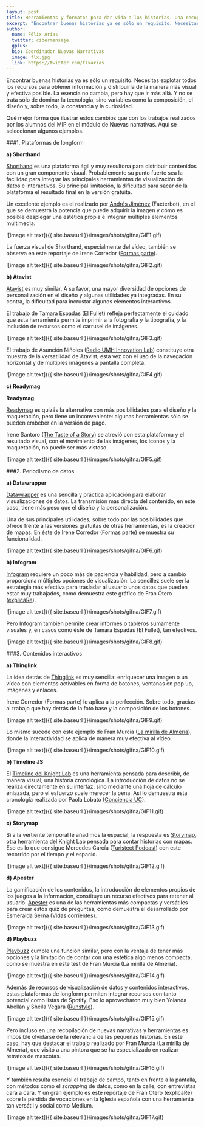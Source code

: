 ```yaml
---
layout: post
title: Herramientas y formatos para dar vida a las historias. Una recopilación de trabajos del módulo de Nuevas Narrativas
excerpt: "Encontrar buenas historias ya es sólo un requisito. Necesitas explotar todos los recursos para obtener información y distribuirla de la manera más visual y efectiva posible. La esencia no cambia, pero hay que ir más allá. Y no se trata sólo de dominar la tecnología, sino variables como la composición, el diseño y, sobre todo, la constancia y la curiosidad."
author:
  name: Félix Arias
  twitter: cibermensaje
  gplus:  
  bio: Coordinador Nuevas Narrativas
  image: flx.jpg
  link: https://twitter.com/flxarias
---
```

Encontrar buenas historias ya es sólo un requisito. Necesitas explotar todos los recursos para obtener información y distribuirla de la manera más visual y efectiva posible. La esencia no cambia, pero hay que ir más allá. Y no se trata sólo de dominar la tecnología, sino variables como la composición, el diseño y, sobre todo, la constancia y la curiosidad.

Qué mejor forma que ilustrar estos cambios que con los trabajos realizados por los alumnos del MIP en el módulo de Nuevas narrativas. Aquí se seleccionan algunos ejemplos.

###1. Plataformas de longform

**a) Shorthand**

[Shorthand](https://shorthand.com/) es una plataforma ágil y muy resultona para distribuir contenidos con un gran componente visual. Probablemente su punto fuerte sea la facilidad para integrar las principales herramientas de visualización de datos e interactivos. Su principal limitación, la dificultad para sacar de la plataforma el resultado final en la versión gratuita.

Un excelente ejemplo es el realizado por [Andrés Jiménez](http://preview.shorthand.com/zW1yDEh3IP) (Facterbot), en el que se demuestra la potencia que puede adquirir la imagen y cómo es posible desplegar una estética propia e integrar múltiples elementos multimedia. 

![image alt text]({{ site.baseurl }}/images/shots/gifna/GIF1.gif)

La fuerza visual de Shorthand, especialmente del vídeo, también se observa en este reportaje de Irene Corredor ([Formas parte](https://bit.ly/2Fw7h3t)).

![image alt text]({{ site.baseurl }}/images/shots/gifna/GIF2.gif)

**b) Atavist**

[Atavist](https://atavist.com/) es muy similar. A su favor, una mayor diversidad de opciones de personalización en el diseño y algunas utilidades ya integradas. En su contra, la dificultad para incrustar algunos elementos interactivos.

El trabajo de Tamara Espadas ([El Fullet](https://elfulletarteycultura.atavist.com/el-valor-de-lo-artesano)) refleja perfectamente el cuidado que esta herramienta permite imprimir a la fotografía y la tipografía, y la inclusión de recursos como el carrusel de imágenes. 

![image alt text]({{ site.baseurl }}/images/shots/gifna/GIF3.gif)

El trabajo de Asunción Niñoles ([Radio UMH Innovation Lab](https://su-3.atavist.com/extraas-en-el-paraso-del-podcasting)) constituye otra muestra de la versatilidad de Atavist, esta vez con el uso de la navegación horizontal y de múltiples imágenes a pantalla completa.

![image alt text]({{ site.baseurl }}/images/shots/gifna/GIF4.gif)

**c) Readymag**

**Readymag**

[Readymag](https://readymag.com/) es quizás la alternativa con más posibilidades para el diseño y la maquetación, pero tiene un inconveniente: algunas herramientas sólo se pueden embeber en la versión de pago.

Irene Santoro ([The Taste of a Story](https://readymag.com/u70245198/utrecht-one-city-hundreds-worlds-within/)) se atrevió con esta plataforma y el resultado visual, con el movimiento de las imágenes, los iconos y la maquetación, no puede ser más vistoso.

![image alt text]({{ site.baseurl }}/images/shots/gifna/GIF5.gif)

###2. Periodismo de datos

**a) Datawrapper**

[Datawrapper](https://www.datawrapper.de/) es una sencilla y práctica aplicación para elaborar visualizaciones de datos. La transmisión más directa del contenido, en este caso, tiene más peso que el diseño y la personalización.

Una de sus principales utilidades, sobre todo por las posibilidades que ofrece frente a las versiones gratuitas de otras herramientas, es la creación de mapas. En éste de Irene Corredor (Formas parte) se muestra su funcionalidad.

![image alt text]({{ site.baseurl }}/images/shots/gifna/GIF6.gif)

**b) Infogram**

[Infogram](https://infogram.com/) requiere un poco más de paciencia y habilidad, pero a cambio proporciona múltiples opciones de visualización. La sencillez suele ser la estrategia más efectiva para trasladar al usuario unos datos que pueden estar muy trabajados, como demuestra este gráfico de Fran Otero ([explicaRe](https://medium.com/@fjavierotero/el-n%C3%BAmero-de-sacerdotes-ha-ido-descendiendo-paulatinamente-en-los-%C3%BAltimos-a%C3%B1os-42510b5d9d76)).

![image alt text]({{ site.baseurl }}/images/shots/gifna/GIF7.gif)

Pero Infogram también permite crear informes o tableros sumamente visuales y, en casos como éste de Tamara Espadas (El Fullet), tan efectivos.

![image alt text]({{ site.baseurl }}/images/shots/gifna/GIF8.gif)

###3. Contenidos interactivos

**a) Thinglink**

La idea detrás de [Thinglink](https://www.thinglink.com/) es muy sencilla: enriquecer una imagen o un vídeo con elementos activables en forma de botones, ventanas en pop up, imágenes y enlaces.

Irene Corredor (Formas parte) lo aplica a la perfección. Sobre todo, gracias al trabajo que hay detrás de la foto base y la composición de los botones.

![image alt text]({{ site.baseurl }}/images/shots/gifna/GIF9.gif)

Lo mismo sucede con este ejemplo de Fran Murcia ([La mirilla de Almería](https://social.shorthand.com/MirillaAlmeria/nCYSfiLl4Yi/un-retrato-a-los-animales-decompania)), donde la interactividad se aplica de manera muy efectiva al vídeo.

![image alt text]({{ site.baseurl }}/images/shots/gifna/GIF10.gif)

**b) Timeline JS**

El [Timeline del Knight Lab](https://timeline.knightlab.com/) es una herramienta pensada para describir, de manera visual, una historia cronológica. La introducción de datos no se realiza directamente en su interfaz, sino mediante una hoja de cálculo enlazada, pero el esfuerzo suele merecer la pena. Así lo demuestra esta cronología realizada por Paola Lobato ([Conciencia UC](https://social.shorthand.com/conciencia_uc/n2nWWSpYgi/la-universidad-de-cantabria-45-anos-formando-profesionales)).

![image alt text]({{ site.baseurl }}/images/shots/gifna/GIF11.gif)

**c) Storymap**

Si a la vertiente temporal le añadimos la espacial, la respuesta es [Storymap](https://storymap.knightlab.com/), otra herramienta del Knight Lab pensada para contar historias con mapas. Eso es lo que consigue Mercedes García ([Turistect Podcast](https://social.shorthand.com/Mercedes_gv/3yTOhc7WLYi/turistect-podcast)) con este recorrido por el tiempo y el espacio.

![image alt text]({{ site.baseurl }}/images/shots/gifna/GIF12.gif)

**d) Apester**

La gamificación de los contenidos, la introducción de elementos propios de los juegos a la información, constituye un recurso efectivos para retener al usuario. [Apester](https://apester.com/) es una de las herramientas más compactas y versátiles para crear estos quiz de preguntas, como demuestra el desarrollado por Esmeralda Serna ([Vidas corrientes](https://social.shorthand.com/CorrientesVidas/jCdfo3ae6t/campos-de-concentracion-albatera)).

![image alt text]({{ site.baseurl }}/images/shots/gifna/GIF13.gif)

**d) Playbuzz**

[Playbuzz](https://www.playbuzz.com/) cumple una función similar, pero con la ventaja de tener más opciones y la limitación de contar con una estética algo menos compacta, como se muestra en este test de Fran Murcia (La mirilla de Almería).

![image alt text]({{ site.baseurl }}/images/shots/gifna/GIF14.gif)

Además de recursos de visualización de datos y contenidos interactivos, estas plataformas de longform permiten integrar recursos con tanto potencial como listas de Spotify. Eso lo aprovecharon muy bien Yolanda Abellán y Sheila Vegara ([Runstyle](https://social.shorthand.com/RunstyleWoman/32nYduYSYi/la-industria-detras-de-la-fiebre-del-running)).

![image alt text]({{ site.baseurl }}/images/shots/gifna/GIF15.gif)

Pero incluso en una recopilación de nuevas narrativas y herramientas es imposible olvidarse de la relevancia de las pequeñas historias. En este caso, hay que destacar el trabajo realizado por Fran Murcia (La mirilla de Almería), que visitó a una pintora que se ha especializado en realizar retratos de mascotas.

![image alt text]({{ site.baseurl }}/images/shots/gifna/GIF16.gif)

Y también resulta esencial el trabajo de campo, tanto en frente a la pantalla, con métodos como el *scrapping* de datos, como en la calle, con entrevistas cara a cara. Y un gran ejemplo es este reportaje de Fran Otero (explicaRe) sobre la pérdida de vocaciones en la Iglesia española con una herramienta tan versátil y social como Medium. 

![image alt text]({{ site.baseurl }}/images/shots/gifna/GIF17.gif)

